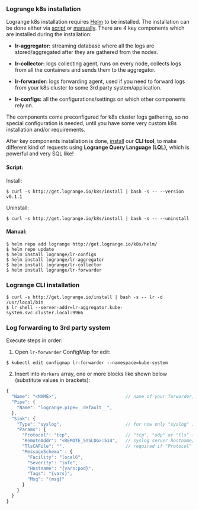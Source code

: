 ### Logrange k8s installation

Logrange k8s installation requires [Helm](https://helm.sh/) to be installed. The installation can be done either via [script](#script) or [manually](#manual). There are 4 key components which are installed during the installation: 

* **lr-aggregator:** streaming database where all the logs are stored/aggregated after they are gathered from the nodes.

* **lr-collector:** logs collecting agent, runs on every node, collects logs from all the containers and sends them to the aggregator.

* **lr-forwarder:** logs forwarding agent, used if you need to forward logs from your k8s cluster to some 3rd party system/application.

* **lr-configs:** all the configurations/settings on which other components rely on.

The components come preconfigured for k8s cluster logs gathering, so no special configuration is needed, until you have some very custom k8s installation and/or requirements.

After key components installation is done, [install](#logrange-cli-installation) our **CLI tool**, to make different kind of requests using **Logrange Query Language (LQL),** which is powerful and very SQL like!

#### Script:

Install:<br/>
```
$ curl -s http://get.logrange.io/k8s/install | bash -s -- --version v0.1.1
```

Uninstall:<br/>
```
$ curl -s http://get.logrange.io/k8s/install | bash -s -- --uninstall
```

#### Manual:

```
$ helm repo add logrange http://get.logrange.io/k8s/helm/
$ helm repo update
$ helm install logrange/lr-configs 
$ helm install logrange/lr-aggregator
$ helm install logrange/lr-collector
$ helm install logrange/lr-forwarder
```

### Logrange CLI installation

```
$ curl -s http://get.logrange.io/install | bash -s -- lr -d /usr/local/bin
$ lr shell --server-addr=lr-aggregator.kube-system.svc.cluster.local:9966
```

### Log forwarding to 3rd party system

Execute steps in order:

1. Open `lr-forwarder` ConfigMap for edit:<br/>
```
$ kubectl edit configmap lr-forwarder --namespace=kube-system
```
2. Insert into `Workers` array, one or more blocks like shown below (substitute values in brackets):
```javascript
{
  "Name": "<NAME>",                          // name of your forwarder, e.g. "forwarder1"
  "Pipe": {
    "Name": "logrange.pipe=__default__",
  },
  "Sink": {
    "Type": "syslog",                        // for now only "syslog" is supported
    "Params": {
      "Protocol": "tcp",                     // "tcp", "udp" or "tls" (requires non-empty "TlsCAFile")
      "RemoteAddr": "<REMOTE_SYSLOG>:514",   // syslog server hostname/ip to where logs to be forwarded
      "TlsCAFile": "",                       // required if "Protocol" is "tls"
      "MessageSchema" : {
        "Facility": "local6",
        "Severity": "info",
        "Hostname": "{vars:pod}",
        "Tags": "{vars}",
        "Msg": "{msg}"
      }
    } 
  }
}
 ```
